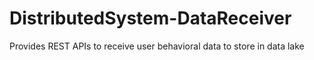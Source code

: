 # DistributedSystem-DataReceiver
Provides REST APIs to receive user behavioral data to store in data lake
